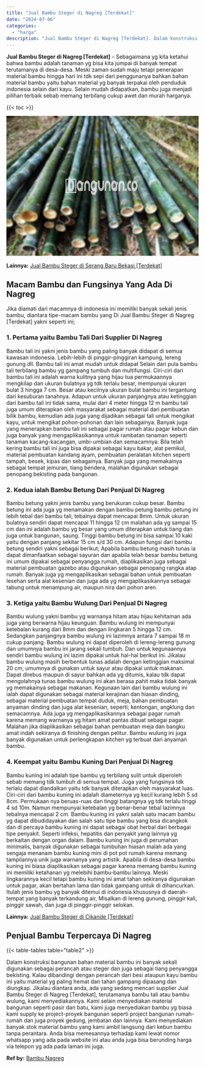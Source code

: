 ```yaml
---
title: "Jual Bambu Steger di Nagreg [Terdekat]"
date: "2024-07-06"
categories: 
  - "harga"
description: "Jual Bambu Steger di Nagreg [Terdekat]. Dalam konstruksi bangunan bahan material bambu ini banyak sekali digunakan sebagai perancah atau steger dan juga seba..."
---
```


**Jual Bambu Steger di Nagreg \[Terdekat\]** – Sebagaimana yg kita ketahui bahwa bambu adalah tanaman yg bisa kita jumpai di banyak tempat terutamanya di desa-desa. Meski zaman sudah maju tetapi penerapan material bambu hingga hari ini tdk sepi dari penggunanya bahkan bahan material bambu yaitu bahan material yg banyak terpakai oleh penduduk indonesia selain dari kayu. Selain mudah didapatkan, bambu juga menjadi pilihan terbaik sebab memang terbilang cukup awet dan murah harganya.

{{< toc >}}

![Jual Bambu Steger di Nagreg [Terdekat]](/images/jual-bambu-tali-18.png)

**Lainnya:** [Jual Bambu Steger di Serang Baru Bekasi \[Terdekat\]](https://bambu.bangunan.co/jual-bambu-steger-di-serang-baru-bekasi-terdekat/)

## Macam Bambu dan Fungsinya Yang Ada Di Nagreg

Jika diamati dari macamnya di indonesia ini memiliki banyak sekali jenis bambu, diantara tipe-macam bambu yang Di Jual Bambu Steger di Nagreg \[Terdekat\] yakni seperti ini;

### 1\. Pertama yaitu Bambu Tali Dari Supplier Di Nagreg

Bambu tali ini yakni jenis bambu yang paling banyak didapat di semua kawasan indonesia. Lebih-lebih di pinggir-pinggiran kampung, lereng gunung dll. Bambu tali ini amat mudah untuk didapat Selain dari pula bambu tali terbilang bambu yg gampang tumbuh dan multifungsi. Ciri-ciri dari bambu tali ini adalah warna kulitnya yang hijau tua permukaannya mengkilap dan ukuran bulatnya yg tdk terlalu besar, mempunyai ukuran bulat 3 hingga 7 cm. Besar atau kecilnya ukuran bulat bambu ini tergantung dari kesuburan tanahnya. Adapun untuk ukuran panjangnya atau ketinggian dari bambu tali ini tidak sama, mulai dari 4 meter hingga 12 m bambu tali juga umum diterapkan oleh masyarakat sebagai material dari pembuatan bilik bambu, kemudian ada juga yang dijadikan sebagai tali untuk mengikat kayu, untuk mengikat pohon-pohonan dan lain sebagainya. Banyak juga yang menerapkan bambu tali ini sebagai pagar rumah atau pagar kebun dan juga banyak yang mengaplikasikannya untuk rambatan tanaman seperti tanaman kacang-kacangan, umbi-umbian dan semacamnya. Bila telah kering bambu tali ini juga bisa dipakai sebagai kayu bakar, alat pemikul, material pembuatan kandang ayam, pembuatan peralatan kitchen seperti tampah, besek, kipas dan sebagainya. Banyak juga yang memakainya sebagai tempat jemuran, tiang bendera, malahan digunakan sebagai penopang bekisting pada bangunan.

### 2\. Kedua ialah Bambu Betung Dari Penjual Di Nagreg

Bambu betung yakni jenis bambu yang berukuran cukup besar. Bambu betung ini ada juga yg menamakan dengan bambu petung bambu petung ini lebih tebal dari bambu tali, tebalnya dapat mencapai 8mm. Untuk ukuran bulatnya sendiri dapat mencapai 11 hingga 12 cm malahan ada yg sampai 15 cm dan ini adalah bambu yg besar yang umum diterapkan untuk tiang dan juga untuk bangunan, saung. Tinggi bambu betung ini bisa sampai 10 kaki yaitu dengan panjang sekitar 15 cm s/d 30 cm. Adapun fungsi dari bambu betung sendiri yakni sebagai berikut; Apabila bambu betung masih tunas ia dapat dimanfaatkan sebagai sayuran dan apabila telah besar bambu betung ini umum dipakai sebagai penyangga rumah, diaplikasikan juga sebagai material pembuatan gazebo atau digunakan sebagai penopang rangka atap rumah. Banyak juga yg mengaplikasikan sebagai bahan untuk pembuatan lesehan serta alat kesenian dan juga ada yg mengaplikasikannya sebagai tabung untuk menampung air, maupun nira dari pohon aren.

### 3\. Ketiga yaitu Bambu Wulung Dari Penjual Di Nagreg

Bambu wulung yakni bambu yg warnanya hitam atau hijau kehitaman ada juga yang berwarna hijau keunguan. Bambu wulung ini mempunyai ketebalan kurang dari 8mm dan dengan lingkaran 5 hingga 12 cm. Sedangkan panjangnya bambu wulung ini lazimnya antara 7 sampai 18 m cukup panjang. Bambu wulung ini dapat diperoleh di lereng-lereng gunung dan umumnya bambu ini jarang sekali tumbuh. Dan untuk kegunaannya sendiri bambu wulung ini lazim dipakai untuk hal-hal berikut ini. Jikalau bambu wulung masih berbentuk tunas adalah dengan ketinggian maksimal 20 cm, umumnya di gunakan untuk sayur atau dipakai untuk makanan. Dapat direbus maupun di sayur bahkan ada yg ditumis, kalau tdk dapat mengolahnya tunas bambu wulung ini akan berasa pahit maka tidak banyak yg memakainya sebagai makanan. Kegunaan lain dari bambu wulung ini ialah dapat digunakan sebagai material kerajinan dan hiasan dinding, sebagai material pembuatan tempat duduk, meja, bahan pembuatan anyaman dinding dan juga alat kesenian, seperti; kentongan, angklung dan semacamnya. Ada juga yg mengaplikasikannya sebagai pagar rumah karena memang warnanya yg hitam amat pantas dibuat sebagai pagar. Malahan jika diaplikasikan sebagai bahan pembuatan meja dan bangku amat indah sekiranya di finishing dengan pelitur. Bambu wulung ini juga banyak digunakan untuk perlengkapan kitchen yg terbuat dari anyaman bambu.

### 4\. Keempat yaitu Bambu Kuning Dari Penjual Di Nagreg

Bambu kuning ini adalah tipe bambu yg terbilang sulit untuk diperoleh sebab memang tdk tumbuh di semua tempat. Juga yang fungsinya tdk terlalu dapat diandalkan yaitu tdk banyak diterapkan oleh masyarakat luas. Ciri-ciri dari bambu kuning ini adalah diameternya yg kecil kurang lebih 5 sd 8cm. Permukaan nya beruas-ruas dan tinggi batangnya yg tdk terlalu tinggi 4 sd 10m. Namun mempunyai ketebalan yg benar-benar tebal lazimnya tebalnya mencapai 2 cm. Bambu kuning ini yakni salah satu macam bambu yg dapat dibudidayakan dan salah satu tipe bambu yang bisa dicangkok dan di percaya bambu kuning ini dapat sebagai obat herbal dari berbagai tipe penyakit. Seperti infeksi, hepatitis dan penyakit yang lainnya yg berkaitan dengan organ dalam. Bambu kuning ini juga di perumahan minimalis, banyak digunakan sebagai tumbuhan hiasan malah ada yang sengaja menanam bambu kuning mini di pot pot rumah karena memang tampilannya unik juga warnanya yang artistik. Apabila di desa-desa bambu kuning ini biasa diaplikasikan sebagai pagar karena memang bambu kuning ini memiliki ketahanan yg melebihi bambu-bambu lainnya. Meski lingkarannya kecil tetapi bambu kuning ini amat tahan sekiranya digunakan untuk pagar, akan bertahan lama dan tidak gampang untuk di dihancurkan. Itulah jenis bambu yg banyak ditemui di indonesia khususnya di daerah-tempat yang banyak terkandung air, Misalkan di lereng gunung, pinggir kali, pinggir sawah, dan juga di pinggir-pinggir selokan.

**Lainnya:** [Jual Bambu Steger di Cikande \[Terdekat\]](https://bambu.bangunan.co/jual-bambu-steger-di-cikande-terdekat/)

## Penjual Bambu Terpercaya Di Nagreg

{{< table-tables table="table2" >}}

Dalam konstruksi bangunan bahan material bambu ini banyak sekali digunakan sebagai perancah atau steger dan juga sebagai tiang penyangga bekisting. Kalau dibandingi dengan perancah dari besi ataupun kayu bambu ini yaitu material yg paling hemat dan tahan gampang dipasang dan diungkap. Jikalau diantara anda, ada yang sedang mencari supplier Jual Bambu Steger di Nagreg \[Terdekat\], terutamanya bambu tali atau bambu wulung, kami menyediakannya. Kami selain menyediakan material bangunan seperti pasir dan batu, kami juga menyediakan bambu yg biasa kami supply ke project-proyek bangunan seperti project bangunan rumah-rumah dan juga proyek gedung, jembatan dan lainnya. Kami menyediakan banyak stok material bambu yang kami ambil langsung dari kebun bambu tanpa perantara. Anda bisa memesannya terhadap kami lewat nomor whatsapp yang ada pada website ini atau anda juga bisa berunding harga via telepon yg ada pada laman ini juga.

**Ref by:** [Bambu Nagreg](https://id.wikipedia.org/wiki/Bambu)
